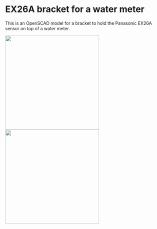 # EX26A bracket for a water meter

This is an OpenSCAD model for a bracket to hold the Panasonic EX26A sensor
on top of a water meter.

<p float="left">
    <img src="https://github.com/ce3a/swm-ex26a-bracket/assets/5941722/4c6467cf-2a17-45d3-9511-5b62ffb1c08a" height=300>
    <img src="https://github.com/ce3a/swm-ex26a-bracket/assets/5941722/4018d909-db97-4aa5-9e3a-5a1c702a82f9" height=300>
</p>

